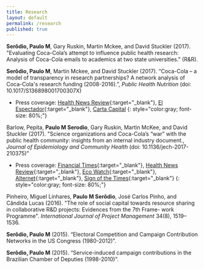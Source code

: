 ```yaml
---
title: Research
layout: default
permalink: /research
published: true
---
```


**Serôdio, Paulo M**, Gary Ruskin, Martin Mckee, and David Stuckler (2017). "Evaluating Coca-Cola’s attempt to influence public health research: Analysis of Coca-Cola emails to academics at two state universities." (R&R).

**Serôdio, Paulo M**, Martin Mckee, and David Stuckler (2017). “Coca-Cola – a model of transparency in research partnerships? A network analysis of Coca-Cola's research funding (2008-2016).”,  _Public Health Nutrition_ (doi: 10.1017/S136898001700307X)

* Press coverage: [Health News Review](https://www.healthnewsreview.org/2018/03/internal-documents-show-coke-had-profits-in-mind-when-it-funded-nutrition-science/){:target="_blank"}, [El Espectador](https://www.elespectador.com/noticias/salud/coca-cola-sigue-manipulando-estudios-de-salud-articulo-746825){:target="_blank"}, [Carta Capital](https://www.cartacapital.com.br/blogs/o-joio-e-o-trigo/estudo-coloca-em-xeque-politica-de-transparencia-da-coca-cola)
{: style="color:gray; font-size: 80%;"}

Barlow, Pepita, **Paulo M Serodio**, Gary Ruskin, Martin McKee, and David Stuckler (2017). "Science organizations and Coca-Cola’s “war” with the public health community:  insights from an internal industry document., _Journal of Epidemiology and Community Health_ (doi: 10.1136/jech-2017-210375)"

* Press coverage: [Financial Times](https://www.ft.com/content/8f13ced0-28fb-11e8-b27e-cc62a39d57a0){:target="_blank"}, [Health News Review](https://www.healthnewsreview.org/2018/03/internal-documents-show-coke-had-profits-in-mind-when-it-funded-nutrition-science/){:target="_blank"}, [Eco Watch](https://www.ecowatch.com/coca-cola-obesity-public-health-2548323725.html){:target="_blank"}, [Alternet](https://www.alternet.org/food/coca-cola-sees-public-health-debate-growing-war-documents-reveal){:target="_blank"}, [Sign of the Times](https://www.sott.net/article/380472-Study-How-Coca-Cola-declared-war-on-the-public-health-community){:target="_blank"}
{: style="color:gray; font-size: 80%;"}



Pinheiro, Miguel Linhares, **Paulo M Serôdio**, José Carlos Pinho, and Cândida Lucas (2016). "The role of social capital towards resource sharing in collaborative R&D projects: Evidences from the 7th Frame- work Programme". _International Journal of Project Management_ 34(8), 1519–1536.

**Serôdio, Paulo M** (2015). “Electoral Competition and Campaign Contribution Networks in the US Congress (1980-2012)”.

**Serôdio, Paulo M** (2015). “Service-induced campaign contributions in the Brazilian Chamber of Deputies (1998-2010)”.

